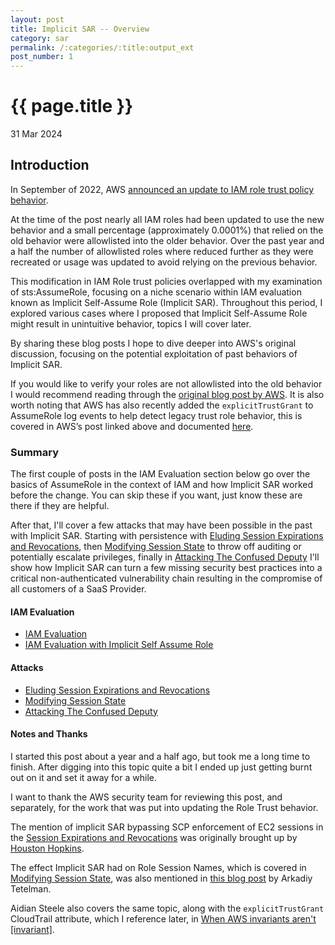```yaml
---
layout: post
title: Implicit SAR -- Overview
category: sar
permalink: /:categories/:title:output_ext
post_number: 1
---
```


{{ page.title }}
================

<p class="meta">31 Mar 2024</p>

## Introduction

In September of 2022, AWS [announced an update to IAM role trust policy behavior](https://aws.amazon.com/blogs/security/announcing-an-update-to-iam-role-trust-policy-behavior/).

At the time of the post nearly all IAM roles had been updated to use the new behavior and a small percentage (approximately 0.0001%) that relied on the old behavior were allowlisted into the older behavior. Over the past year and a half the number of allowlisted roles where reduced further as they were recreated or usage was updated to avoid relying on the previous behavior.

This modification in IAM Role trust policies overlapped with my examination of sts:AssumeRole, focusing on a niche scenario within IAM evaluation known as Implicit Self-Assume Role (Implicit SAR). Throughout this period, I explored various cases where I proposed that Implicit Self-Assume Role might result in unintuitive behavior, topics I will cover later.

By sharing these blog posts I hope to dive deeper into AWS's original discussion, focusing on the potential exploitation of past behaviors of Implicit SAR.

If you would like to verify your roles are not allowlisted into the old behavior I would recommend reading through the [original blog post by AWS](https://aws.amazon.com/blogs/security/announcing-an-update-to-iam-role-trust-policy-behavior/). It is also worth noting that AWS has also recently added the `explicitTrustGrant` to AssumeRole log events to help detect legacy trust role behavior, this is covered in AWS’s post linked above and documented [here](https://docs.aws.amazon.com/IAM/latest/UserGuide/cloudtrail-integration.html#cloudtrail-integration_role-trust-behavior).

### Summary

The first couple of posts in the IAM Evaluation section below go over the basics of AssumeRole in the context of IAM and how Implicit SAR worked before the change. You can skip these if you want, just know these are there if they are helpful.

After that, I'll cover a few attacks that may have been possible in the past with Implicit SAR. Starting with persistence with [Eluding Session Expirations and Revocations](sar-4-eluding-session-expirations-and-revocations.html), then [Modifying Session State](sar-5-modifying-session-state.html) to throw off auditing or potentially escalate privileges, finally in [Attacking The Confused Deputy](sar-6-confused-deputy.html) I'll show how Implicit SAR can turn a few missing security best practices into a critical non-authenticated vulnerability chain resulting in the compromise of all customers of a SaaS Provider.

#### IAM Evaluation

  * [IAM Evaluation](sar-2-iam-evaluation.html)
  * [IAM Evaluation with Implicit Self Assume Role](sar-3-iam-evaluation-self-assume-role.html)


#### Attacks

  * [Eluding Session Expirations and Revocations](sar-4-eluding-session-expirations-and-revocations.html)
  * [Modifying Session State](sar-5-modifying-session-state.html)
  * [Attacking The Confused Deputy](sar-6-confused-deputy.html)

#### Notes and Thanks

I started this post about a year and a half ago, but took me a long time to finish. After digging into this topic quite a bit I ended up just getting burnt out on it and set it away for a while.

I want to thank the AWS security team for reviewing this post, and separately, for the work that was put into updating the Role Trust behavior.

The mention of implicit SAR bypassing SCP enforcement of EC2 sessions in the [Session Expirations and Revocations](sar-4-eluding-session-expirations-and-revocations.html#Other-Role-Types----EC2-Example) was originally brought up by [Houston Hopkins](https://twitter.com/hhopk).

The effect Implicit SAR had on Role Session Names, which is covered in [Modifying Session State](sar-5-modifying-session-state.html), was also mentioned in [this blog post](https://arkadiyt.com/2024/02/18/detecting-manual-aws-actions-an-update/#detecting-session-name-bypasses) by Arkadiy Tetelman.

Aidian Steele also covers the same topic, along with the `explicitTrustGrant` CloudTrail attribute, which I reference later, in [When AWS invariants aren't [invariant]](https://awsteele.com/blog/2024/02/20/when-aws-invariants-are-not.html).


